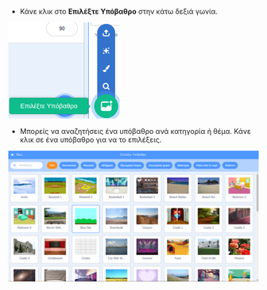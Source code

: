 + Κάνε κλικ στο **Επιλέξτε Υπόβαθρο** στην κάτω δεξιά γωνία.

![screenshot](images/stage-choose.png)

+ Μπορείς να αναζητήσεις ένα υπόβαθρο ανά κατηγορία ή θέμα. Κάνε κλικ σε ένα υπόβαθρο για να το επιλέξεις.

![screenshot](images/backdrop.png)
